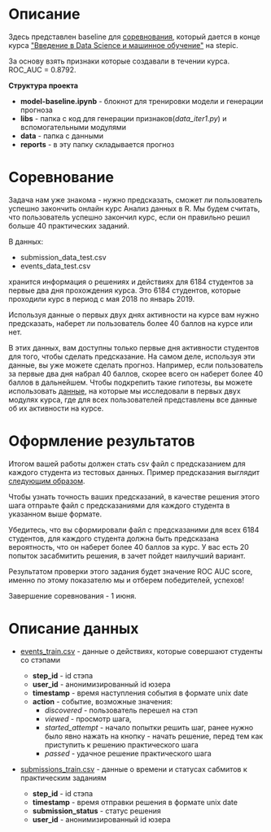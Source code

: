 # Описание

Здесь представлен baseline для [соревнования](https://stepik.org/lesson/226979/step/1?unit=199528), 
который дается в конце курса ["Введение в Data Science и машинное обучение"](https://stepik.org/course/4852/) на stepic.

За основу взять признаки которые создавали в течении курса. ROC_AUC = 0.8792.

**Структура проекта**
* **model-baseline.ipynb** - блокнот для тренировки модели и генерации прогноза
* **libs** - папка с код для генерации признаков(_data_iter1.py_) и вспомогательными модулями
* **data** - папка с данными 
* **reports** - в эту папку складывается прогноз 

# Соревнование

Задача нам уже знакома - нужно предсказать, сможет ли пользователь успешно закончить онлайн курс Анализ данных в R.
Мы будем считать, что пользователь успешно закончил курс, если он правильно решил больше 40 практических заданий.

В данных:

* submission_data_test.csv
* events_data_test.csv

хранится информация о решениях и действиях для 6184 студентов за первые два дня прохождения курса. 
Это 6184 студентов, которые проходили курс в период с мая 2018 по январь 2019. 


Используя данные о первых двух днях активности на курсе вам нужно предсказать, наберет ли пользователь более 40 баллов на курсе или нет.

В этих данных, вам доступны только первые дня активности студентов для того, чтобы сделать предсказание. 
На самом деле, используя эти данные, вы уже можете сделать прогноз. 
Например, если пользователь за первые два дня набрал 40 баллов, скорее всего он наберет более 40 баллов в дальнейшем. 
Чтобы подкрепить такие гипотезы, вы можете использовать [данные](http://stepik.org/lesson/222124/step/3?unit=195045), на которые мы исследовали в первых двух модулях курса, где для всех пользователей представлены все данные об их активности на курсе.

# Оформление результатов

Итогом вашей работы должен стать csv файл c предсказанием для каждого студента из тестовых данных. 
Пример предсказания выглядит [следующим образом](https://stepik.org/media/attachments/course/4852/submission_example.csv).

Чтобы узнать точность ваших предсказаний, в качестве решения этого шага отпраьте файл с предсказаниями для каждого студента в указанном выше формате.

Убедитесь, что вы сформировали файл с предсказаними для всех 6184 студентов, для каждого студента должна быть предсказана вероятность, что он наберет более 40 баллов за курс. У вас есть 20 попыток засабмитить решения, в зачет пойдет наилучший вариант.

Результатом проверки этого задания будет значение ROC AUC score, именно по этому показателю мы и отберем победителей, успехов!

Завершение соревнования - 1 июня.

# Описание данных

* [events_train.csv](https://stepik.org/media/attachments/course/4852/event_data_train.zip) - данные о действиях, которые совершают студенты со стэпами
    * **step_id** - id стэпа
    * **user_id** - анонимизированный id юзера
    * **timestamp** - время наступления события в формате unix date
    * **action** - событие, возможные значения:
        * _discovered_ - пользователь перешел на стэп
        * _viewed_ - просмотр шага,
        * _started_attempt_ - начало попытки решить шаг, ранее нужно было явно нажать на кнопку - начать решение, перед тем как приступить к решению практического шага
        * _passed_ - удачное решение практического шага

* [submissions_train.csv](https://stepik.org/media/attachments/course/4852/submissions_data_train.zip) - данные о времени и статусах сабмитов к практическим заданиям
    * **step_id** - id стэпа
    * **timestamp** - время отправки решения в формате unix date
    * **submission_status** - статус решения
    * **user_id** - анонимизированный id юзера
